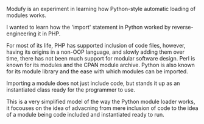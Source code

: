 
Modufy is an experiment in learning how Python-style automatic loading of modules works.

I wanted to learn how the 'import' statement in Python worked by reverse-engineering it
in PHP.

For most of its life, PHP has supported inclusion of code files, however, having its origins
in a non-OOP language, and slowly adding them over time, there has not been much support
for modular software design. Perl is known for its modules and the CPAN module archive.
Python is also known for its module library and the ease with which modules can be
imported.

Importing a module does not just include code, but stands it up as an instantiated class
ready for the programmer to use.


This is a very simplified model of the way the Python module loader works, it focouses
on the idea of advacning from mere inclusion of code to the idea of a module being
code included and instantiated ready to run.

